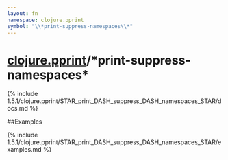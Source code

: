 ```yaml
---
layout: fn
namespace: clojure.pprint
symbol: "\\*print-suppress-namespaces\\*"
---
```


# [clojure.pprint](../)/\*print-suppress-namespaces\*

{% include 1.5.1/clojure.pprint/STAR_print_DASH_suppress_DASH_namespaces_STAR/docs.md %}

##Examples

{% include 1.5.1/clojure.pprint/STAR_print_DASH_suppress_DASH_namespaces_STAR/examples.md %}

